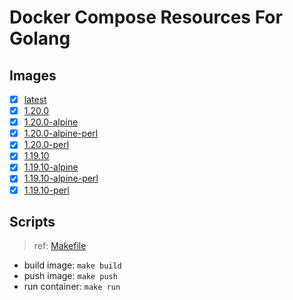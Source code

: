 # Docker Compose Resources For Golang

## Images

- [x] [latest](./latest/Dockerfile)
- [x] [1.20.0](./1.20.0/Dockerfile)
- [x] [1.20.0-alpine](./1.20.0-alpine/Dockerfile)
- [x] [1.20.0-alpine-perl](./1.20.0-alpine-perl/Dockerfile)
- [x] [1.20.0-perl](./1.20.0-perl/Dockerfile)
- [x] [1.19.10](./1.19.10/Dockerfile)
- [x] [1.19.10-alpine](./1.19.10-alpine/Dockerfile)
- [x] [1.19.10-alpine-perl](./1.19.10-alpine-perl/Dockerfile)
- [x] [1.19.10-perl](./1.19.10-perl/Dockerfile)

## Scripts

>ref: [Makefile](./Makefile)

- build image: `make build`
- push image: `make push`
- run container: `make run`

